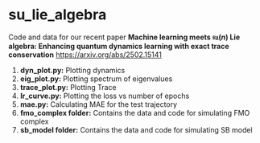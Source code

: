 # su_lie_algebra

Code and data for our recent paper **Machine learning meets $\mathfrak{su}(n)$ Lie algebra: Enhancing quantum dynamics learning with exact trace conservation** https://arxiv.org/abs/2502.15141


1. **dyn_plot.py:** Plotting dynamics 
2. **eig_plot.py:** Plotting spectrum of eigenvalues
3. **trace_plot.py:** Plotting Trace
4. **lr_curve.py:** Plotting the loss vs number of epochs
5. **mae.py:** Calculating MAE for the test trajectory
6. **fmo_complex folder:** Contains the data and code for simulating FMO complex
7. **sb_model folder:** Contains the data and code for simulating SB model